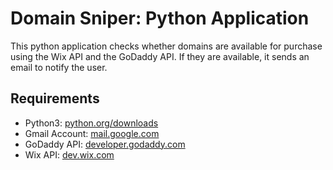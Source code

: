# Domain Sniper: Python Application
This python application checks whether domains are available for purchase using the Wix API and the GoDaddy API. If they are available, it sends an email to notify the user.

## Requirements
- Python3: [python.org/downloads](https://www.python.org/downloads/)
- Gmail Account: [mail.google.com](https://mail.google.com/)
- GoDaddy API: [developer.godaddy.com](https://developer.godaddy.com/)
- Wix API: [dev.wix.com](https://dev.wix.com/api/rest/getting-started)
